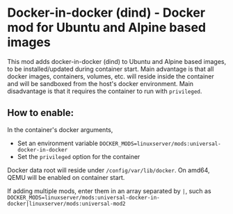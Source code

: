 # Docker-in-docker (dind) - Docker mod for Ubuntu and Alpine based images

This mod adds docker-in-docker (dind) to Ubuntu and Alpine based images, to be installed/updated during container start.
Main advantage is that all docker images, containers, volumes, etc. will reside inside the container and will be sandboxed from the host's docker environment.
Main disadvantage is that it requires the container to run with `privileged`.

## How to enable:
In the container's docker arguments,
* Set an environment variable `DOCKER_MODS=linuxserver/mods:universal-docker-in-docker`
* Set the `privileged` option for the container

Docker data root will reside under `/config/var/lib/docker`.
On amd64, QEMU will be enabled on container start.

If adding multiple mods, enter them in an array separated by `|`, such as `DOCKER_MODS=linuxserver/mods:universal-docker-in-docker|linuxserver/mods:universal-mod2`
